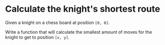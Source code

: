 # Calculate the knight's shortest route

Given a knight on a chess board at position `[0, 0]`.

Write a function that will calculate the smallest amount of moves for the knight to get to position `[x, y]`.
